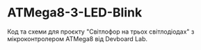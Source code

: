 # ATMega8-3-LED-Blink
Код та схеми для проєкту "Світлофор на трьох світлодіодах" з мікроконтролером ATMega8 від Devboard Lab.
